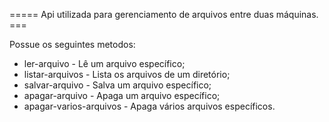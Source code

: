 ===== Api utilizada para gerenciamento de arquivos entre duas máquinas.  ===

Possue os seguintes metodos:

* ler-arquivo - Lê um arquivo específico;
* listar-arquivos - Lista os arquivos de um diretório;
* salvar-arquivo - Salva um arquivo específico;
* apagar-arquivo - Apaga um arquivo específico;
* apagar-varios-arquivos - Apaga vários arquivos específicos.